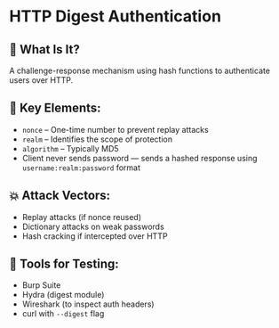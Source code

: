 # HTTP Digest Authentication

## 🔐 What Is It?
A challenge-response mechanism using hash functions to authenticate users over HTTP.

## 🧠 Key Elements:
- `nonce` – One-time number to prevent replay attacks
- `realm` – Identifies the scope of protection
- `algorithm` – Typically MD5
- Client never sends password — sends a hashed response using `username:realm:password` format

## 💥 Attack Vectors:
- Replay attacks (if nonce reused)
- Dictionary attacks on weak passwords
- Hash cracking if intercepted over HTTP

## 🔧 Tools for Testing:
- Burp Suite
- Hydra (digest module)
- Wireshark (to inspect auth headers)
- curl with `--digest` flag

